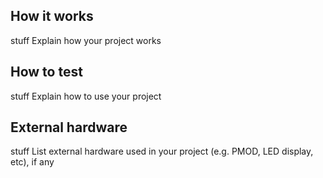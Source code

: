 <!---

This file is used to generate your project datasheet. Please fill in the information below and delete any unused
sections.

You can also include images in this folder and reference them in the markdown. Each image must be less than
512 kb in size, and the combined size of all images must be less than 1 MB.
-->

## How it works
stuff
Explain how your project works

## How to test
stuff
Explain how to use your project

## External hardware
stuff
List external hardware used in your project (e.g. PMOD, LED display, etc), if any
